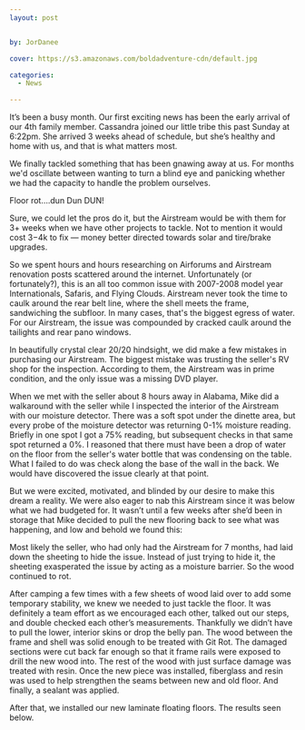 ```yaml
---
layout: post


by: JorDanee

cover: https://s3.amazonaws.com/boldadventure-cdn/default.jpg

categories:
  - News

---
```


It’s been a busy month. Our first exciting news has been the early arrival of our 4th family member. Cassandra joined our little tribe this past Sunday at 6:22pm. She arrived 3 weeks ahead of schedule, but she’s healthy and home with us, and that is what matters most.

We finally tackled something that has been gnawing away at us. For months we'd oscillate between wanting to turn a blind eye and panicking whether we had the capacity to handle the problem ourselves.

Floor rot&#8230;.dun Dun DUN!

Sure, we could let the pros do it, but the Airstream would be with them for 3+ weeks when we have other projects to tackle. Not to mention it would cost $3-$4k to fix &#8212; money better directed towards solar and tire/brake upgrades.

So we spent hours and hours researching on Airforums and Airstream renovation posts scattered around the internet. Unfortunately (or fortunately?), this is an all too common issue with 2007-2008 model year Internationals, Safaris, and Flying Clouds. Airstream never took the time to caulk around the rear belt line, where the shell meets the frame, sandwiching the subfloor. In many cases, that's the biggest egress of water. For our Airstream, the issue was compounded by cracked caulk around the tailights and rear pano windows.

In beautifully crystal clear 20/20 hindsight, we did make a few mistakes in purchasing our Airstream. The biggest mistake was trusting the seller's RV shop for the inspection. According to them, the Airstream was in prime condition, and the only issue was a missing DVD player.

When we met with the seller about 8 hours away in Alabama, Mike did a walkaround with the seller while I inspected the interior of the Airstream with our moisture detector. There was a soft spot under the dinette area, but every probe of the moisture detector was returning 0-1% moisture reading. Briefly in one spot I got a 75% reading, but subsequent checks in that same spot returned a 0%. I reasoned that there must have been a drop of water on the floor from the seller's water bottle that was condensing on the table. What I failed to do was check along the base of the wall in the back. We would have discovered the issue clearly at that point.

But we were excited, motivated, and blinded by our desire to make this dream a reality. We were also eager to nab this Airstream since it was below what we had budgeted for. It wasn&#8217;t until a few weeks after she&#8217;d been in storage that Mike decided to pull the new flooring back to see what was happening, and low and behold we found this:


Most likely the seller, who had only had the Airstream for 7 months, had laid down the sheeting to hide the issue. Instead of just trying to hide it, the sheeting exasperated the issue by acting as a moisture barrier. So the wood continued to rot.

After camping a few times with a few sheets of wood laid over to add some temporary stability, we knew we needed to just tackle the floor. It was definitely a team effort as we encouraged each other, talked out our steps, and double checked each other&#8217;s measurements. Thankfully we didn&#8217;t have to pull the lower, interior skins or drop the belly pan. The wood between the frame and shell was solid enough to be treated with Git Rot. The damaged sections were cut back far enough so that it frame rails were exposed to drill the new wood into. The rest of the wood with just surface damage was treated with resin. Once the new piece was installed, fiberglass and resin was used to help strengthen the seams between new and old floor. And finally, a sealant was applied.

After that, we installed our new laminate floating floors. The results seen below.

